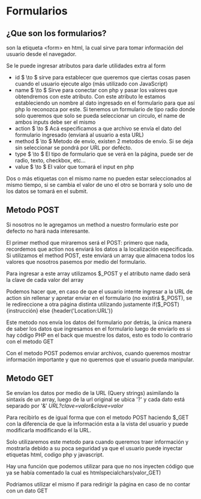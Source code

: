 # Formularios
## ¿Que son los formularios?
son la etiqueta \<form> en html, la cual sirve para tomar información del usuario desde el navegador.

Se le puede ingresar atributos para darle utilidades extra al form
- id $ \to $ sirve para establecer que queremos que ciertas cosas pasen cuando el usuario ejecute algo (más utilizado con JavaScript)
- name $ \to $ Sirve para conectar con php y pasar los valores que obtendremos con este atributo. Con este atributo le estamos estableciendo un nombre al dato ingresado en el formulario para que así php lo reconozca por este. Si tenemos un formulario de tipo radio donde solo queremos que solo se pueda seleccionar un circulo, el name de ambos inputs debe ser el mismo 
- action $ \to $ Acá especificamos a que archivo se envía el dato del formulario ingresado (enviará al usuario a esta URL)
- method $ \to $ Metodo de envío, existen 2 metodos de envío. Si se deja sin seleccionar se pondrá por URL por defécto.
- type $ \to $ El tipo de formulario que se verá en la página, puede ser de radio, texto, checkbox, etc...
- value $ \to $ El valor que tomará el input en php

Dos o más etiquetas con el mismo name no pueden estar seleccionados al mismo tiempo, si se cambia el valor de uno el otro se borrará y solo uno de los datos se tomará en el submit.

## Metodo POST
Si nosotros no le agregamos un method a nuestro formulario este por defecto no hará nada interesante.

El primer method que miraremos será el POST: primero que nada, recordemos que action nos enviará los datos a la localización especificada. Si utilizamos el method POST, este enviará un array que almacena todos los valores que nosotros pasemos por medio del formulario.

Para ingresar a este array utilizamos $_POST y el atributo name dado será la clave de cada valor del array

Podemos hacer que, en caso de que el usuario intente ingresar a la URL de action sin rellenar y apretar enviar en el formulario (no existirá \$_POST), se le redireccione a otra página distinta utilizando justamente if(\$_POST){instrucción} else {header('Location:URL')}

Este metodo nos envía los datos del formulario por detrás, la única manera de saber los datos que ingresamos en el formulario luego de envíarlo es si hay código PHP en el back que muestre los datos, esto es todo lo contrario con el metodo GET

Con el metodo POST podemos enviar archivos, cuando queremos mostrar información importante y que no queremos que el usuario pueda manipular.

## Metodo GET
Se envían los datos por medio de la URL (Query strings) asimilando la sintaxis de un array, luego de la url original se ubica '?' y cada dato está separado por '&' *URL?clave=valor&clave=valor*

Para recibirlo es de igual forma que con el metodo POST haciendo $_GET con la diferencia de que la información esta a la vista del usuario y puede modificarla modificando el la URL.

Solo utilizaremos este metodo para cuando queremos traer información y mostrarla debido a su poca seguridad ya que el usuario puede inyectar etiquetas html, codigo php y javascript.

Hay una función que podemos utilizar para que no nos inyecten código que ya se había comentado la cual es htmlspecialchars(valor_GET)

Podriamos utilizar el mismo if para redirigir la página en caso de no contar con un dato GET